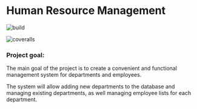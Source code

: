 # Human Resource Management
![build](https://github.com/krisstinkou/human-resource-management/workflows/build/badge.svg)

![coveralls](https://github.com/krisstinkou/human-resource-management/workflows/tests/badge.svg)

### Project goal:
The main goal of the project is to create a convenient and functional management system for departments and employees.

The system will allow adding new departments to the database and managing existing departments, as well managing employee lists for each department.
